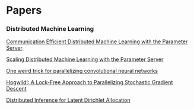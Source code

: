 # Papers

### Distributed Machine Learning
[Communication Efficient Distributed Machine
Learning with the Parameter Server
](http://www.cs.cmu.edu/~muli/file/parameter_server_nips14.pdf)

[Scaling Distributed Machine Learning with the Parameter Server](http://www.cs.cmu.edu/~muli/file/parameter_server_osdi14.pdf)

[One weird trick for parallelizing convolutional neural networks](https://arxiv.org/pdf/1404.5997.pdf)

[Hogwild!: A Lock-Free Approach to Parallelizing Stochastic
Gradient Descent
](https://arxiv.org/pdf/1106.5730v2.pdf)

[Distributed Inference for Latent Dirichlet Allocation
](http://www.ics.uci.edu/~newman/pubs/NIPS2007.FINAL.pdf)

